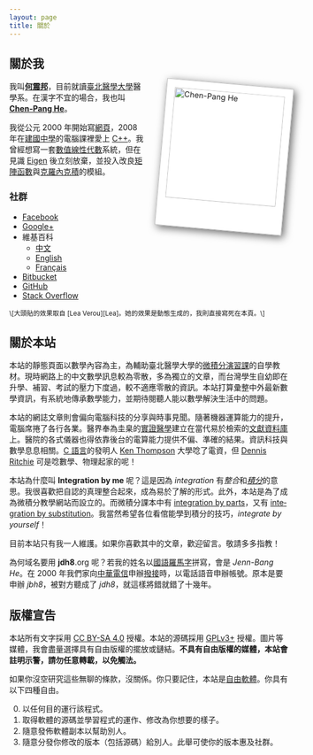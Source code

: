 ```yaml
---
layout: page
title: 關於
---
```

<style scoped>
#avatar {
	float: right;
	background: none repeat scroll 0% 0% white;
	border: 1px solid #bbb;
	margin: 5px 0px 0px 25px;
	padding: 14px 14px 50px;
	box-shadow: 4px 4px 15px rgba(0, 0, 0, .6);
	transform: rotate(5deg);
}

#avatar:hover {
	transform: rotate(-5deg);
}
</style>

關於我
------
<div id="avatar">
<a href="https://www.gravatar.com/avatar/a28b050d0206b3d418551203ddd83cba?s=800">
<img alt="Chen-Pang He" width="200" height="200"
	src="https://www.gravatar.com/avatar/a28b050d0206b3d418551203ddd83cba?s=200"
	srcset="https://www.gravatar.com/avatar/a28b050d0206b3d418551203ddd83cba?s=400 2x">
</a>
</div>

我叫[**何震邦**][SearchZh]，目前就讀[臺北醫學大學][TMU]醫學系。在漢字不宜的場合，我也叫
[**Chen-Pang He**][SearchEn]。

我從公元 2000 年開始寫[網頁][HTML]，2008 年在[建國中學][CK]的電腦課裡愛上
[C++][Cxx]。我曾經想寫一套[數值線性代數][NumLinAlg]系統，但在見識 [Eigen][Eigen]
後立刻放棄，並投入改良[矩陣函數][MatF]與[克羅內克積][KroneckerProd]的模組。

### 社群 ###
* [Facebook](https://www.facebook.com/jdh863)
* [Google+](https://plus.google.com/+%E4%BD%95%E9%9C%87%E9%82%A6-jdh8?rel=author)
* 維基百科
	- [中文](https://zh.wikipedia.org/wiki/User:Jdh8)
	- [English](https://en.wikipedia.org/wiki/User:Jdh8)
	- [Français](https://fr.wikipedia.org/wiki/Utilisateur:Jdh8)
* [Bitbucket](https://bitbucket.org/jdh8)
* [GitHub](https://github.com/jdh8)
* [Stack Overflow](http://stackoverflow.com/users/2099989/jdh8)

<small>
\[大頭貼的效果取自 [Lea Verou][Lea]。她的效果是動態生成的，我則直接寫死在本頁。\]
</small>

[CK]: https://web.ck.tp.edu.tw/
[Cxx]: https://zh.wikipedia.org/wiki/C%2B%2B
[Eigen]: http://eigen.tuxfamily.org/index.php?title=Main_Page
[HTML]: https://zh.wikipedia.org/wiki/HTML
[KroneckerProd]: https://zh.wikipedia.org/wiki/%E5%85%8B%E7%BD%97%E5%86%85%E5%85%8B%E7%A7%AF
[Lea]: http://lea.verou.me/about/
[MatF]: https://en.wikipedia.org/wiki/Matrix_function
[NumLinAlg]: https://ccjou.wordpress.com/category/article/numerical/
[SearchEn]: https://duckduckgo.com/?q=%22Chen-Pang+He%22
[SearchZh]: https://duckduckgo.com/?q=%E4%BD%95%E9%9C%87%E9%82%A6
[SHA-1]: https://en.wikipedia.org/wiki/SHA-1
[TMU]: http://www.tmu.edu.tw/v3/main.php
[WP]: http://jdh8.org

關於本站
--------
本站的靜態頁面以數學內容為主，為輔助臺北醫學大學的<a rel="external" href="http://my2.tmu.edu.tw/course/14290">微積分演習課</a>的自學教材。現時網路上的中文數學訊息較為零散，多為獨立的文章，而台灣學生自幼即在升學、補習、考試的壓力下度過，較不適應零散的資訊。本站打算彚整中外最新數學資訊，有系統地傳承數學能力，並期待閱聽人能以數學解決生活中的問題。

本站的網誌文章則會偏向電腦科技的分享與時事見聞。隨著機器運算能力的提升，電腦席捲了各行各業。醫界奉為圭臬的[實證醫學][EMB]建立在當代易於檢索的[文獻資料庫][DB]上。醫院的各式儀器也得依靠後台的電算能力提供不偏、準確的結果。資訊科技與數學息息相關。[C 語言][C]的發明人
<a lang="en" rel="external"
	href="https://zh.wikipedia.org/wiki/%E8%82%AF%C2%B7%E6%B1%A4%E6%99%AE%E9%80%8A">Ken Thompson</a>
大學唸了電資，但 <a lang="en" rel="external"
	href="https://zh.wikipedia.org/wiki/%E4%B8%B9%E5%B0%BC%E6%96%AF%C2%B7%E9%87%8C%E5%A5%87">Dennis Ritchie</a>
可是唸數學、物理起家的呢！

本站為什麼叫 <strong lang="en">Integration by me</strong> 呢？這是因為 <em lang="en">integration</em> 有*整合*和[*積分*][Integ]的意思。我很喜歡把自認的真理整合起來，成為易於了解的形式。此外，本站是為了成為微積分教學網站而設立的。而微積分課本中有 <a href="https://zh.wikipedia.org/wiki/%E5%88%86%E9%83%A8%E7%A9%8D%E5%88%86%E6%B3%95" lang="en" hreflang="zh">integration by parts</a>，又有 <a href="https://zh.wikipedia.org/wiki/%E6%8D%A2%E5%85%83%E7%A7%AF%E5%88%86%E6%B3%95" lang="en" hreflang="zh">integration by substitution</a>。我當然希望各位看倌能學到積分的技巧，<em lang="en">integrate by yourself</em>！

目前本站只有我一人維護。如果你喜歡其中的文章，歡迎留言。敬請多多指教！

為何域名要用 **jdh8**.org 呢？若我的姓名以[國語羅馬字][Roma]拼寫，會是
<i lang="zh-Latn">Jenn-Bang He</i>。在 2000
年我們家向[中華電信][CHT]申辦[撥接][Dial]時，以電話語音申辦帳號。原本是要申辦
<i>jbh8</i>，被對方聽成了 <i>jdh8</i>，就這樣將錯就錯了十幾年。

[C]: https://zh.wikipedia.org/wiki/C%E8%AF%AD%E8%A8%80
[CHT]: http://www.cht.com.tw/
[DB]: https://www.ncbi.nlm.nih.gov/pubmed
[Dial]: https://zh.wikipedia.org/wiki/%E6%92%A5%E8%99%9F%E9%80%A3%E7%B7%9A
[EMB]: https://en.wikipedia.org/wiki/Evidence-based_medicine
[Integ]: https://zh.wikipedia.org/wiki/%E7%A7%AF%E5%88%86
[Roma]: https://zh.wikipedia.org/wiki/%E5%9C%8B%E8%AA%9E%E7%BE%85%E9%A6%AC%E5%AD%97

版權宣告
--------
本站所有文字採用 [CC BY-SA 4.0][CC] 授權。本站的源碼採用 [GPLv3+][GPL]
授權。圖片等媒體，我會盡量選擇具有自由版權的擺放或鏈結。**不具有自由版權的媒體，本站會註明示警，請勿任意轉載，以免觸法。**

如果你沒空研究這些無聊的條款，沒關係。你只要記住，本站是[自由軟體][FreeSW]。你具有以下四種自由。

<ol start="0">
<li>以任何目的運行該程式。</li>
<li>取得軟體的源碼並學習程式的運作、修改為你想要的樣子。</li>
<li>隨意發佈軟體副本以幫助別人。</li>
<li>隨意分發你修改的版本（包括源碼）給別人。此舉可使你的版本惠及社群。</li>
</ol>

[CC]: http://creativecommons.org/licenses/by-sa/4.0/deed.zh_TW
[FreeSW]: https://www.gnu.org/philosophy/free-sw.html
[GPL]: https://www.gnu.org/licenses/gpl.html
